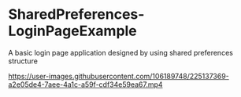 # SharedPreferences-LoginPageExample
A basic login page application designed by using shared preferences structure


https://user-images.githubusercontent.com/106189748/225137369-a2e05de4-7aee-4a1c-a59f-cdf34e59ea67.mp4
